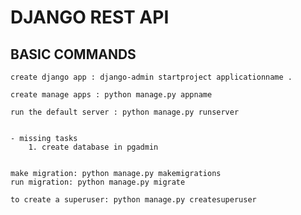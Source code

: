 # DJANGO REST API

## BASIC COMMANDS
    create django app : django-admin startproject applicationname .

    create manage apps : python manage.py appname

    run the default server : python manage.py runserver


    - missing tasks
        1. create database in pgadmin

    
    make migration: python manage.py makemigrations
    run migration: python manage.py migrate 

    to create a superuser: python manage.py createsuperuser
